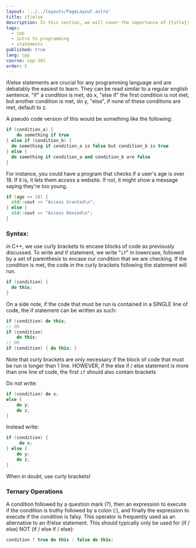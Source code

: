 ```yaml
---
layout: '../../layouts/PageLayout.astro'
title: if/else
description: In this section, we will cover the importance of {title}!
tags:
  - cpp
  - intro to programming
  - statements
published: true
lang: cpp
course: cpp-101
order: 5
---
```

if/else statements are crucial for any programming language and are debatably the easiest to learn. They can be read similar to a regular english sentence. "if" a condition is met, do x, "else if" the first condition is not met, but another condition is met, do y, "else", if none of these conditions are met, default to z.

A pseudo code version of this would be something like the following:

```cpp
if (condition_a) {
	do something if true
} else if (condition_b) {
  do something if condition_a is false but condition_b is true
} else {
  do something if condition_a and condition_b are false
}
```

For instance, you could have a program that checks if a user's age is over 18. If it is, it lets them access a website. If not, it might show a message saying they're too young.

```cpp
if (age >= 18) {
  std::cout << "Access Granted\n";
} else {
  std::cout << "Access Denied\n";
}
```

### Syntax:

in C++, we use curly brackets to encase blocks of code as previously discussed. To write and if statement, we write "`if`" in lowercase, followed by a set of parenthesis to encase our condition that we are checking. If the condition is met, the code in the curly brackets following the statement will run.

```cpp
if (condition) {
  do this;
}
```

On a side note, if the code that must be run is contained in a SINGLE line of code, the if statement can be written as such:

```cpp
if (condition) do this;
// OR
if (condition)
	do this;
// OR
if (condition) { do this; }
```

Note that curly brackets are only necessary if the block of code that must be run is longer than 1 line. HOWEVER, if the else if / else statement is more than one line of code, the first `if` should also contain brackets

Do not write:

```cpp
if (condition) do x;
else {
	do y;
	do z;
}
```

Instead write:

```cpp
if (condition) {
	 do x;
} else {
	do y;
	do z;
}
```

When in doubt, use curly brackets!

### Ternary Operations

A condition followed by a question mark (?), then an expression to execute if the condition is truthy followed by a colon (:), and finally the expression to execute if the condition is falsy. This operator is frequently used as an alternative to an if/else statement. This should typically only be used for (if / else) NOT (if / else if / else):

```cpp
condition ? true do this : false do this;
```
